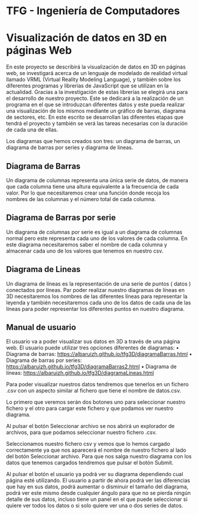 # TFG - Ingeniería de Computadores
# Visualización de datos en 3D en páginas Web

En este proyecto se describirá la visualización de datos en 3D en
páginas web, se investigará acerca de un lenguaje de modelado de realidad
virtual llamado VRML (Virtual Reality Modeling Language), y también sobre
los diferentes programas y librerías de JavaScript que se utilizan en la
actualidad. Gracias a la investigación de estas librerías se elegirá una para el
desarrollo de nuestro proyecto. Este se dedicará a la realización de un
programa en el que se introduzcan diferentes datos y este pueda realizar una
visualización de los mismos mediante un gráfico de barras, diagrama de
sectores, etc. En este escrito se desarrollan las diferentes etapas que tendrá
el proyecto y también se verá las tareas necesarias con la duración de cada
una de ellas.

Los diagramas que hemos creados son tres: un diagrama de barras, un diagrama de barras por series y diagrama de lineas.

## Diagrama de Barras
Un diagrama de columnas representa una única serie de datos, de manera que cada columna tiene una altura equivalente a la frecuencia de cada valor. Por lo que necesitaremos crear una función donde recoja los nombres de las columnas y el número total de cada columna.

## Diagrama de Barras por serie
Un diagrama de columnas por serie es igual a un diagrama de columnas normal pero este representa cada uno de los valores de cada columna. En este diagrama necesitaremos saber el nombre de cada columna y almacenar cada uno de los valores que tenemos en nuestro csv.

## Diagrama de Lineas
Un diagrama de líneas es la representación de una serie de puntos ( datos ) conectados por líneas. Par poder realizar nuestro diagramas de líneas en 3D necesitaremos los nombres de las diferentes líneas para representar la leyenda y también necesitaremos cada uno de los datos de cada una de las líneas para poder representar los diferentes puntos en nuestro diagrama.

## Manual de usuario

El usuario va a poder visualizar sus datos en 3D a través de una página web. El usuario puede utilizar tres opciones diferentes de diagramas: 
•	Diagrama de barras: https://albaruizh.github.io/tfg3D/diagramaBarras.html
•	Diagrama de barras por series: https://albaruizh.github.io/tfg3D/diagramaBarras2.html
•	Diagrama de líneas: https://albaruizh.github.io/tfg3D/diagramaLineas.html

Para poder visualizar nuestros datos tendremos que tenerlos en un fichero .csv con un aspecto similar al fichero que tiene el nombre de datos.csv.

Lo primero que veremos serán dos botones uno para seleccionar nuestro fichero y el otro para cargar este fichero y que podamos ver nuestro diagrama. 

Al pulsar el botón Seleccionar archivo se nos abrirá un explorador de archivos, para que podamos seleccionar nuestro fichero .csv.

Seleccionamos nuestro fichero csv y vemos que lo hemos cargado correctamente ya que nos aparecerá el nombre de nuestro fichero al lado del botón Seleccionar archivo. Para que nos salga nuestro diagrama con los datos que tenemos cargados tendremos que pulsar el botón Submit.

Al pulsar el botón el usuario ya podrá ver su diagrama dependiendo cual página esté utilizando. El usuario a partir de ahora podrá ver las diferencias que hay en sus datos, podrá aumentar o disminuir el tamaño del diagrama, podrá ver este mismo desde cualquier ángulo para que no se pierda ningún detalle de sus datos, incluso tiene un panel en el que puede seleccionar si quiere ver todos los datos o si solo quiere ver una o dos series de datos.
